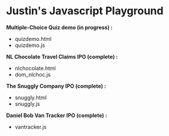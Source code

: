 # Justin's Javascript Playground

**Multiple-Choice Quiz demo (in progress) :**
* quizdemo.html
* quizdemo.js

**NL Chocolate Travel Claims IPO (complete) :**
* nlchocolate.html
* dom_nlchoc.js

**The Snuggly Company IPO (complete) :**
* snuggly.html
* snuggly.js

**Daniel Bob Van Tracker IPO (complete) :**
* vantracker.js
